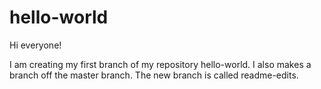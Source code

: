 # hello-world

Hi everyone!

I am creating my first branch of my repository hello-world.
I also makes a branch off the master branch. The new branch is called readme-edits.
